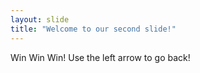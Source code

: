 ```yaml
---
layout: slide
title: "Welcome to our second slide!"
---
```

Win Win Win!
Use the left arrow to go back!
